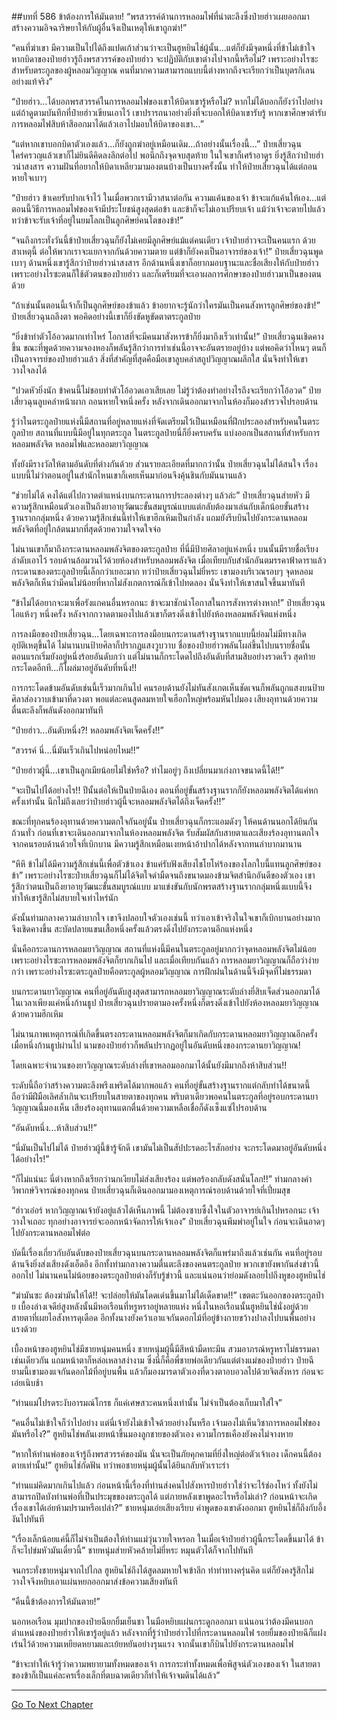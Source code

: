 ##บทที่ 586 ข้าต้องการให้มันตาย!
“พรสวรรค์ด้านการหลอมไฟที่น่าตะลึงซึ่งป๋ายฮ่าวเผยออกมา สร้างความอิจฉาริษยาให้กับผู้อื่นจึงเป็นเหตุให้เขาถูกฆ่า!”

“คนที่ฆ่าเขา มีความเป็นไปได้ถึงแปดเก้าส่วนว่าจะเป็นฮูหยินไช่ผู้นั้น...แต่ก็ยังมีจุดหนึ่งที่ข้าไม่เข้าใจ หากบิดาของป๋ายฮ่าวรู้ถึงพรสวรรค์ของป๋ายฮ่าว จะปฏิบัติกับเขาต่างไปจากนี้หรือไม่? เพราะอย่างไรซะสำหรับตระกูลของผู้หลอมวิญญาณ คนที่มากความสามารถแบบนี้ต่างหากถึงจะเรียกว่าเป็นบุตรกิเลนอย่างแท้จริง”

“ป๋ายฮ่าว...ได้บอกพรสวรรค์ในการหลอมไฟของเขาให้บิดาเขารู้หรือไม่? หากไม่ได้บอกก็ยังว่าไปอย่าง แต่ถ้าดูตามบันทึกที่ป๋ายฮ่าวเขียนเอาไว้ เขาปรารถนาอย่างยิ่งที่จะบอกให้บิดาเขารับรู้ หากเขาศึกษาตำรับการหลอมไฟสิบห้าสีออกมาได้แล้วเอาไปมอบให้บิดาของเขา...”

“แต่หากเขาบอกบิดาตัวเองแล้ว...ก็ยังถูกฆ่าอยู่เหมือนเดิม...ถ้าอย่างนั้นเรื่องนี้...” ป๋ายเสี่ยวฉุนใคร่ครวญแล้วเขาก็ไม่ยินดีคิดลงลึกต่อไป พอนึกถึงจุดจบสุดท้าย ในใจเขาก็เศร้าอาดูร ยิ่งรู้สึกว่าป๋ายฮ่าวน่าสงสาร ความฝันที่อยากให้บิดาเหลียวมามองตนบ้างเป็นบางครั้งนั้น ทำให้ป๋ายเสี่ยวฉุนได้แต่ถอนหายใจเบาๆ

“ป๋ายฮ่าว ข้าเคยรับปากเจ้าไว้ ในเมื่อพวกเรามีวาสนาต่อกัน ความแค้นของเจ้า ข้าจะแก้แค้นให้เอง...แต่ตอนนี้วิธีการหลอมไฟของเจ้ามีประโยชน์สูงสุดต่อข้า และข้าก็จะไม่เอาเปรียบเจ้า แม้ว่าเจ้าจะตายไปแล้ว ทว่าข้าจะรับเจ้าที่อยู่ในยมโลกเป็นลูกศิษย์คนโตของข้า!”

“จนถึงกระทั่งวันนี้ข้าป๋ายเสี่ยวฉุนก็ยังไม่เคยมีลูกศิษย์แม้แต่คนเดียว เจ้าป๋ายฮ่าวจะเป็นคนแรก ด้วยสาเหตุนี้ ต่อให้พวกเราจะแยกจากกันด้วยความตาย แต่ข้าก็ยังคงเป็นอาจารย์ของเจ้า!” ป๋ายเสี่ยวฉุนพูดเบาๆ ด้านหนึ่งเขารู้สึกว่าป๋ายฮ่าวน่าสงสาร อีกด้านหนึ่งเขาก็อยากมอบฐานะและชื่อเสียงให้กับป๋ายฮ่าว เพราะอย่างไรซะตนก็ใช้ตัวตนของป๋ายฮ่าว และก็เตรียมที่จะเอาผลการศึกษาของป๋ายฮ่าวมาเป็นของตนด้วย

“ถ้าเช่นนั้นตอนนี้เจ้าก็เป็นลูกศิษย์ของข้าแล้ว ข้าอยากจะรู้นักว่าใครมันเป็นคนสังหารลูกศิษย์ของข้า!” ป๋ายเสี่ยวฉุนถลึงตา พอคิดอย่างนี้เขาก็ยิ่งขัดหูขัดตาตระกูลป๋าย

“ยิ่งข้าทำตัวโอ้อวดมากเท่าไหร่ โอกาสที่จะมีคนมาสังหารข้าก็ยิ่งมาถึงเร็วเท่านั้น!” ป๋ายเสี่ยวฉุนเชิดคางขึ้น ขณะที่พูดด้วยความจองหองก็พลันรู้สึกว่าการทำเช่นนี้อาจจะอันตรายอยู่บ้าง แต่พอคิดว่าไหนๆ ตนก็เป็นอาจารย์ของป๋ายฮ่าวแล้ว สิ่งที่สำคัญที่สุดคือมือเขาลูบคลำสถูปวิญญาณผลึกใส นั่นจึงทำให้เขาวางใจลงได้

“ปวดหัวยิ่งนัก ข้าคนนี้ไม่ชอบทำตัวโอ้อวดเอาเสียเลย ไม่รู้ว่าต้องทำอย่างไรถึงจะเรียกว่าโอ้อวด” ป๋ายเสี่ยวฉุนลูบคลำหน้าผาก ถอนหายใจหนึ่งครั้ง หลังจากเดินออกมาจากในห้องก็มองสำรวจไปรอบด้าน

รู้ว่าในตระกูลป๋ายแห่งนี้มีสถานที่อยู่หลายแห่งที่จัดเตรียมไว้เป็นเหมือนที่ฝึกประลองสำหรับคนในตระกูลป๋าย สถานที่แบบนี้มีอยู่ในทุกตระกูล ในตระกูลป๋ายนี่ก็ยิ่งครบครัน แบ่งออกเป็นสถานที่สำหรับการหลอมพลังจิต หลอมไฟและหลอมยาวิญญาณ

ทั้งยังมีรางวัลให้ตามอันดับที่ต่างกันด้วย ส่วนรายละเอียดที่มากกว่านั้น ป๋ายเสี่ยวฉุนไม่ได้สนใจ เรื่องแบบนี้ไม่ว่าตอนอยู่ในสำนักไหนเขาก็เคยเห็นมาก่อนจึงคุ้นชินกับมันนานแล้ว

“ช่วยไม่ได้ คงได้แต่ไปกวาดตำแหน่งบนกระดานการประลองต่างๆ แล้วล่ะ” ป๋ายเสี่ยวฉุนส่ายหัว มีความรู้สึกเหมือนตัวเองเป็นถึงยาอายุวัฒนะขั้นสมบูรณ์แบบแต่กลับต้องมาเล่นกับเด็กน้อยขั้นสร้างฐานรากกลุ่มหนึ่ง ด้วยความรู้สึกเช่นนี้ทำให้เขาฮึกเหิมเป็นกำลัง แถมยังรีบบินไปยังกระดานหลอมพลังจิตที่อยู่ใกล้ตนมากที่สุดด้วยความใจจดใจจ่อ

ไม่นานเขาก็มาถึงกระดานหลอมพลังจิตของตระกูลป๋าย ที่นี่มีป้ายศิลาอยู่แห่งหนึ่ง บนนั้นมีรายชื่อเรียงลำดับเอาไว้ รอบด้านล้อมวนไว้ด้วยห้องสำหรับหลอมพลังจิต เมื่อเทียบกับสำนักอันตมรรคาฟ้าดาราแล้ว กระดานของตระกูลป๋ายนี้เล็กกว่าเยอะมาก ทว่าป๋ายเสี่ยวฉุนไม่ยี่หระ เขามองบริเวณรอบๆ จุดหลอมพลังจิตก็เห็นว่ามีคนไม่น้อยที่หากไม่สังเกตการณ์ก็เข้าไปทดลอง นั่นจึงทำให้เขาสนใจขึ้นมาทันที

“ข้าไม่ได้อยากจะมาเพื่อรังแกคนอื่นหรอกนะ ข้าจะมาชักนำโอกาสในการสังหารต่างหาก!” ป๋ายเสี่ยวฉุนไอแห้งๆ หนึ่งครั้ง หลังจากกวาดตามองไปแล้วเขาก็ตรงดิ่งเข้าไปยังห้องหลอมพลังจิตแห่งหนึ่ง

การลงมือของป๋ายเสี่ยวฉุน...โดยเฉพาะการลงมือบนกระดานสร้างฐานรากแบบนี้ย่อมไม่มีทางเกิดอุบัติเหตุขึ้นได้ ไม่นานบนป้ายศิลาก็ปรากฏแสงวูบวาบ ชื่อของป๋ายฮ่าวพลันโผล่ขึ้นไปบนรายชื่อนั้น ตอนแรกเริ่มยังอยู่หนึ่งร้อยอันดับกว่า แต่ไม่นานก็กระโดดไปถึงอันดับที่สามสิบอย่างรวดเร็ว สุดท้ายกระโดดอีกที...ก็โผล่มาอยู่อันดับที่หนึ่ง!!

การกระโดดข้ามอันดับเช่นนี้เร็วมากเกินไป คนรอบด้านยังไม่ทันสังเกตเห็นชัดเจนก็พลันถูกแสงบนป้ายศิลาส่องวาบเข้ามาที่ดวงตา พอแต่ละคนสูดลมหายใจเฮือกใหญ่พร้อมหันไปมอง เสียงอุทานด้วยความตื่นตะลึงก็พลันดังออกมาทันที

“ป๋ายฮ่าว...อันดับหนึ่ง?! หลอมพลังจิตเจ็ดครั้ง!!”

“สวรรค์ นี่...นี่มันเร็วเกินไปหน่อยไหม!!”

“ป๋ายฮ่าวผู้นี้...เขาเป็นลูกเมียน้อยไม่ใช่หรือ? ทำไมอยู่ๆ ถึงเปลี่ยนมาเก่งกาจขนาดนี้ได้!!”

“จะเป็นไปได้อย่างไร!! ปีนั้นต่อให้เป็นป๋ายฉีเอง ตอนที่อยู่ขั้นสร้างฐานรากก็ยังหลอมพลังจิตได้แค่หกครั้งเท่านั้น นึกไม่ถึงเลยว่าป๋ายฮ่าวผู้นี้จะหลอมพลังจิตได้ถึงเจ็ดครั้ง!!”

ขณะที่ทุกคนร้องอุทานด้วยความตกใจกันอยู่นั้น ป๋ายเสี่ยวฉุนก็กระแอมดังๆ ให้คนด้านนอกได้ยินกันถ้วนทั่ว ก่อนที่เขาจะเดินออกมาจากในห้องหลอมพลังจิต รับสัมผัสกับสายตาและเสียงร้องอุทานตกใจจากคนรอบด้านด้วยใจที่เบิกบาน มีความรู้สึกเหมือนเงยหน้าอ้าปากได้หลังจากทนลำบากมานาน

“หึหึ ข้าไม่ได้มีความรู้สึกเช่นนี้เพื่อตัวข้าเอง ข้าแค่รับฟังเสียงไชโยโห่ร้องของโลกใบนี้แทนลูกศิษย์ของข้า” เพราะอย่างไรซะป๋ายเสี่ยวฉุนก็ไม่ได้จิตใจดำมืดจนถึงขนาดมองข้ามจิตสำนึกอันดีของตัวเอง เขารู้สึกว่าตนเป็นถึงยาอายุวัฒนะขั้นสมบูรณ์แบบ มาแข่งขันกับนักพรตสร้างฐานรากกลุ่มหนึ่งแบบนี้จึงทำให้เขารู้สึกไม่สบายใจเท่าไหร่นัก

ดังนั้นท่ามกลางความลำบากใจ เขาจึงปลอบใจตัวเองเช่นนี้ ทว่าเอาเข้าจริงในใจเขาก็เบิกบานอย่างมากจึงเชิดคางขึ้น สะบัดปลายแขนเสื้อหนึ่งครั้งแล้วตรงดิ่งไปยังกระดานอีกแห่งหนึ่ง

นั่นคือกระดานการหลอมยาวิญญาณ สถานที่แห่งนี้มีคนในตระกูลอยู่มากกว่าจุดหลอมพลังจิตไม่น้อย เพราะอย่างไรซะการหลอมพลังจิตก็ยากเกินไป และเมื่อเทียบกันแล้ว การหลอมยาวิญญาณก็ถือว่าง่ายกว่า เพราะอย่างไรซะตระกูลป๋ายคือตระกูลผู้หลอมวิญญาณ การฝึกฝนในด้านนี้จึงมีจุดที่ไม่ธรรมดา

บนกระดานยาวิญญาณ คนที่อยู่อันดับสูงสุดสามารถหลอมยาวิญญาณระดับล่างยี่สิบเจ็ดส่วนออกมาได้ในเวลาเพียงแค่หนึ่งก้านธูป ป๋ายเสี่ยวฉุนปรายตามองครั้งหนึ่งก็ตรงดิ่งเข้าไปยังห้องหลอมยาวิญญาณด้วยความฮึกเหิม

ไม่นานภาพเหตุการณ์ที่เกิดขึ้นตรงกระดานหลอมพลังจิตก็มาเกิดกับกระดานหลอมยาวิญญาณอีกครั้ง เมื่อหนึ่งก้านธูปผ่านไป นามของป๋ายฮ่าวก็พลันปรากฏอยู่ในอันดับหนึ่งของกระดานยาวิญญาณ!

โดยเฉพาะจำนวนของยาวิญญาณระดับล่างที่เขาหลอมออกมาได้นั้นยังมีมากถึงห้าสิบส่วน!!

ระดับนี้ถือว่าสร้างความตะลึงพรึงเพริดได้มากพอแล้ว คนที่อยู่ขั้นสร้างฐานรากแต่กลับทำได้ขนาดนี้ ถือว่ามีฝีมือเลิศล้ำเกินจะเปรียบในสายตาของทุกคน พริบตาเดียวพอคนในตระกูลที่อยู่รอบกระดานยาวิญญาณนี้มองเห็น เสียงร้องอุทานแตกตื่นด้วยความเหลือเชื่อก็ดังเซ็งแซ่ไปรอบด้าน

“อันดับหนึ่ง...ห้าสิบส่วน!!”

“นี่มันเป็นไปไม่ได้ ป๋ายฮ่าวผู้นี้ข้ารู้จักดี เขามันไม่เป็นสัปปะรดอะไรสักอย่าง จะกระโดดมาอยู่อันดับหนึ่งได้อย่างไร!”

“ก็ไม่แน่นะ นี่ต่างหากถึงเรียกว่านกเงียบไม่ส่งเสียงร้อง แต่พอร้องกลับดังสนั่นโลก!!” ท่ามกลางคำวิพากษ์วิจารณ์ของทุกคน ป๋ายเสี่ยวฉุนก็เดินออกมามองเหตุการณ์รอบด้านด้วยใจที่เปี่ยมสุข

“ฮ่าวเอ๋อร์ หากวิญญาณเจ้ายังอยู่แล้วได้เห็นภาพนี้ ไม่ต้องซาบซึ้งใจในตัวอาจารย์เกินไปหรอกนะ เจ้าวางใจเถอะ ทุกอย่างอาจารย์จะออกหน้าจัดการให้เจ้าเอง” ป๋ายเสี่ยวฉุนพึมพำอยู่ในใจ ก่อนจะเดินอาดๆ ไปยังกระดานหลอมไฟต่อ

บัดนี้เรื่องเกี่ยวกับอันดับของป๋ายเสี่ยวฉุนบนกระดานหลอมพลังจิตก็แพร่มาถึงแล้วเช่นกัน คนที่อยู่รอบด้านจึงยิ่งส่งเสียงดังเอ็ดอึง อีกทั้งท่ามกลางความตื่นตะลึงของคนตระกูลป๋าย พวกเขายังพากันส่งข่าวนี้ออกไป ไม่นานคนไม่น้อยของตระกูลป๋ายต่างก็รับรู้ข่าวนี้ และแน่นอนว่าย่อมดังลอยไปถึงหูของฮูหยินไช่

“ฆ่ามันซะ ต้องฆ่ามันให้ได้!! จะปล่อยให้มันโดดเด่นขึ้นมาไม่ได้เด็ดขาด!!” เขตตะวันออกของตระกูลป๋าย เบื้องล่างเจดีย์สูงหลังนั้นมีหอเรือนที่หรูหราอยู่หลายแห่ง หนึ่งในหอเรือนนั้นฮูหยินไช่นั่งอยู่ด้วยสายตาที่เผยไอสังหารดุเดือด อีกทั้งนางยังคว้าเอาแจกันดอกไม้ที่อยู่ข้างกายขว้างปาลงไปบนพื้นอย่างแรงด้วย

เบื้องหน้าของฮูหยินไช่มีชายหนุ่มคนหนึ่ง ชายหนุ่มผู้นี้มีสีหน้ามืดทะมึน สวมอาภรณ์หรูหราไม่ธรรมดาเช่นเดียวกัน แถมหน้าตาก็หล่อเหลาสง่างาม ซึ่งนี่ก็คือพี่ชายพ่อเดียวกันแต่ต่างแม่ของป๋ายฮ่าว ป๋ายฉี ยามนี้เขามองแจกันดอกไม้ที่อยู่บนพื้น แล้วก็มองมารดาตัวเองที่ดวงตาอบอวลไปด้วยจิตสังหาร ก่อนจะเอ่ยเนิบช้า

“ท่านแม่โปรดระงับอารมณ์โกรธ ก็แค่เศษสวะคนหนึ่งเท่านั้น ไม่จำเป็นต้องเก็บมาใส่ใจ”

“คนอื่นไม่เข้าใจก็ว่าไปอย่าง แต่นี่เจ้ายังไม่เข้าใจด้วยอย่างงั้นหรือ เจ้ามองไม่เห็นวิชาการหลอมไฟของมันหรือไง?” ฮูหยินไช่พลันเงยหน้าขึ้นมองลูกชายของตัวเอง ความโกรธเคืองยังคงไม่จางหาย

“หากให้ท่านพ่อของเจ้ารู้ถึงพรสวรรค์ของมัน นั่นจะเป็นภัยคุกคามที่ยิ่งใหญ่ต่อตัวเจ้าเอง เด็กคนนี้ต้องตายเท่านั้น!” ฮูหยินไช่กัดฟัน ทว่าพอชายหนุ่มผู้นั้นได้ยินกลับหัวเราะร่า

“ท่านแม่คิดมากเกินไปแล้ว ก่อนหน้านี้เรื่องที่ท่านส่งคนไปสังหารป๋ายฮ่าวใช่ว่าจะไร้ช่องโหว่ ทั้งยังไม่สามารถปิดบังท่านพ่อที่เป็นประมุขของตระกูลได้ แต่ภายหลังเขาพูดอะไรหรือไม่เล่า? ก่อนหน้าจะเกิดเรื่องเขาได้เอ่ยห้ามปรามหรือเปล่า?” ชายหนุ่มเอ่ยเสียงเรียบ คำพูดของเขาดังออกมา ฮูหยินไช่ก็ถึงกับอึ้งงันไปทันที

“เรื่องเล็กน้อยแค่นี้ก็ไม่จำเป็นต้องให้ท่านแม่วุ่นวายใจหรอก ในเมื่อเจ้าป๋ายฮ่าวผู้นี้กระโดดขึ้นมาได้ ข้าก็จะไปข่มหัวมันเดี๋ยวนี้” ชายหนุ่มส่ายหัวคล้ายไม่ยี่หระ หมุนตัวได้ก็จากไปทันที

จนกระทั่งชายหนุ่มจากไปไกล ฮูหยินไช่ถึงได้สูดลมหายใจเข้าลึก ทำท่าทางครุ่นคิด แต่ก็ยังคงรู้สึกไม่วางใจจึงหยิบเอาแผ่นหยกออกมาส่งข้อความเสียงทันที

“คืนนี้ข้าต้องการให้มันตาย!”

นอกหอเรือน มุมปากของป๋ายฉียกยิ้มเย็นชา ในมือหยิบแผ่นกระดูกออกมา แน่นอนว่าต้องมีคนบอกตำแหน่งของป๋ายฮ่าวให้เขารู้อยู่แล้ว หลังจากที่รู้ว่าป๋ายฮ่าวไปที่กระดานหลอมไฟ รอยยิ้มของป๋ายฉีก็แฝงเร้นไว้ด้วยความเหยียดหยามและเย้ยหยันอย่างรุนแรง จากนั้นเขาก็บินไปยังกระดานหลอมไฟ

“ข้าจะทำให้เจ้ารู้ว่าความพยายามทั้งหมดของเจ้า การกระทำทั้งหมดเพื่อพิสูจน์ตัวเองของเจ้า ในสายตาของข้าก็เป็นแค่ละครเรื่องเล็กที่ตบฉาดเดียวก็ทำให้เจ้าจมดินได้แล้ว”


------


[Go To Next Chapter]( ./24.md)